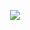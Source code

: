 <!--
**rn0x/rn0x** is a ✨ _special_ ✨ repository because its `README.md` (this file) appears on your GitHub profile.

Here are some ideas to get you started:

- 🔭 I’m currently working on ...
- 🌱 I’m currently learning ...
- 👯 I’m looking to collaborate on ...
- 🤔 I’m looking for help with ...
- 💬 Ask me about ...
- 📫 How to reach me: ...
- 😄 Pronouns: ...
- ⚡ Fun fact: ...
-->

<p align="center">
  <img src="https://readme-typing-svg.herokuapp.com?color=%23A4834D&lines=Hey+%F0%9F%91%8B%2C+I%60m+rn0x+....!;Nice+to+see+you+..."/>
</p>
